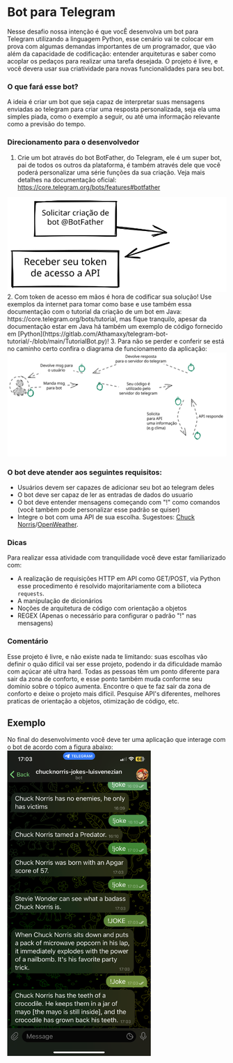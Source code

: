 # Bot para Telegram

Nesse desafio nossa intenção é que vocÊ desenvolva um bot para Telegram utilizando a linguagem Python, esse cenário vai te colocar em prova com algumas demandas importantes de um programador, que vão além da capacidade de codificação: entender arquiteturas e saber como acoplar os pedaços para realizar uma tarefa desejada. O projeto é livre, e você devera usar sua criatividade para novas funcionalidades para seu bot.

### O que fará esse bot?
A ideia é criar um bot que seja capaz de interpretar suas mensagens enviadas ao telegram para criar uma resposta personalizada, seja ela uma simples piada, como o exemplo a seguir, ou até uma informação relevante como a previsão do tempo.

### Direcionamento para o desenvolvedor
1. Crie um bot através do bot BotFather, do Telegram, ele é um super bot, pai de todos os outros da plataforma, é também através dele que você poderá personalizar uma série funções da sua criação. Veja mais detalhes na documentação oficial: https://core.telegram.org/bots/features#botfather
<img src="./falando-com-botfather.svg">
2. Com token de acesso em mãos é hora de codificar sua solução! Use exemplos da internet para tomar como base e use também essa documentação com o tutorial da criação de um bot em Java: https://core.telegram.org/bots/tutorial, mas fique tranquilo, apesar da documentação estar em Java há também um exemplo de código fornecido em [Python](https://gitlab.com/Athamaxy/telegram-bot-tutorial/-/blob/main/TutorialBot.py)! 
3. Para não se perder e conferir se está no caminho certo confira o diagrama de funcionamento da aplicação:
<img src="./diagrama.svg">

### O bot deve atender aos seguintes requisitos:
* Usuários devem ser capazes de adicionar seu bot ao telegram deles
* O bot deve ser capaz de ler as entradas de dados do usuario
* O bot deve entender mensagens começando com "!" como comandos (você também pode personalizar esse padrão se quiser)
* Integre o bot com uma API de sua escolha. Sugestoes: [Chuck Norris](https://api.chucknorris.io/)/[OpenWeather](https://openweathermap.org/api).
### Dicas
Para realizar essa atividade com tranquilidade você deve estar familiarizado com: 
* A realização de requisições HTTP em API como GET/POST, via Python esse procedimento é resolvido majoritariamente com a bilioteca `requests`.
* A manipulação de dicionários
* Noções de arquitetura de código com orientação a objetos
* REGEX (Apenas o necessário para configurar o padrão "!" nas mensagens)

### Comentário
Esse projeto é livre, e não existe nada te limitando: suas escolhas vão definir o quão difícil vai ser esse projeto, podendo ir da dificuldade mamão com açúcar até ultra hard. Todas as pessoas têm um ponto diferente para sair da zona de conforto, e esse ponto também muda conforme seu domínio sobre o tópico aumenta. Encontre o que te faz sair da zona de conforto e deixe o projeto mais difícil. Pesquise API's diferentes, melhores praticas de orientação a objetos, otimização de código, etc. 

## Exemplo
No final do desenvolvimento você deve ter uma aplicação que interage com o bot de acordo com a figura abaixo:   
<img align="left" width="330" height="700" src="./falando-com-chuck.png">
